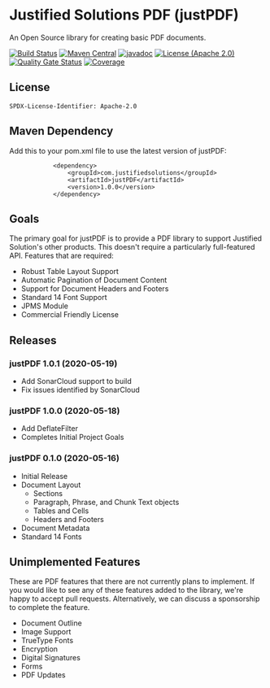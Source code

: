 # Justified Solutions PDF (justPDF) #
An Open Source library for creating basic PDF documents.

[![Build Status](https://travis-ci.com/justifiedsolutions/justPDF.svg?branch=master)](https://travis-ci.com/justifiedsolutions/justPDF)
[![Maven Central](https://img.shields.io/maven-central/v/com.justifiedsolutions/justPDF?color=green)](https://maven-badges.herokuapp.com/maven-central/com.justifiedsolutions/justPDF)
[![javadoc](https://javadoc.io/badge2/com.justifiedsolutions/justPDF/javadoc.svg)](https://javadoc.io/doc/com.justifiedsolutions/justPDF)
[![License (Apache 2.0)](https://img.shields.io/badge/license-Apache%202.0-blue)](http://www.apache.org/licenses/LICENSE-2.0.txt) 
[![Quality Gate Status](https://sonarcloud.io/api/project_badges/measure?project=com.justifiedsolutions%3AjustPDF&metric=alert_status)](https://sonarcloud.io/dashboard?id=com.justifiedsolutions%3AjustPDF)
[![Coverage](https://sonarcloud.io/api/project_badges/measure?project=com.justifiedsolutions%3AjustPDF&metric=coverage)](https://sonarcloud.io/dashboard?id=com.justifiedsolutions%3AjustPDF)

## License ##
`SPDX-License-Identifier: Apache-2.0`

## Maven Dependency ##
Add this to your pom.xml file to use the latest version of justPDF:

			    <dependency>
			        <groupId>com.justifiedsolutions</groupId>
			        <artifactId>justPDF</artifactId>
			        <version>1.0.0</version>
			    </dependency>

## Goals ##
The primary goal for justPDF is to provide a PDF library to support Justified Solution's other products. This doesn't require a particularly full-featured API. Features that are required:

* Robust Table Layout Support
* Automatic Pagination of Document Content
* Support for Document Headers and Footers
* Standard 14 Font Support
* JPMS Module
* Commercial Friendly License

## Releases ##

### justPDF 1.0.1 (2020-05-19) ###

* Add SonarCloud support to build
* Fix issues identified by SonarCloud

### justPDF 1.0.0 (2020-05-18) ###

* Add DeflateFilter
* Completes Initial Project Goals

### justPDF 0.1.0 (2020-05-16) ###

* Initial Release
* Document Layout
  * Sections
  * Paragraph, Phrase, and Chunk Text objects
  * Tables and Cells
  * Headers and Footers
* Document Metadata
* Standard 14 Fonts

## Unimplemented Features ##

These are PDF features that there are not currently plans to implement. If you would like to see any of these features added to the library, we're happy to accept pull requests. Alternatively, we can discuss a sponsorship to complete the feature.

* Document Outline
* Image Support
* TrueType Fonts
* Encryption
* Digital Signatures
* Forms
* PDF Updates